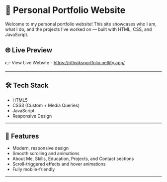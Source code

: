 # 💼 Personal Portfolio Website

Welcome to my personal portfolio website! This site showcases who I am, what I do, and the projects I've worked on — built with HTML, CSS, and JavaScript.

## 🌐 Live Preview

👉 View Live Website - https://rithviksportfolio.netlify.app/

---

## 🛠 Tech Stack

- HTML5  
- CSS3 (Custom + Media Queries)  
- JavaScript  
- Responsive Design

---

## 📸 Features

- Modern, responsive design
- Smooth scrolling and animations
- About Me, Skills, Education, Projects, and Contact sections
- Scroll-triggered effects and hover animations
- Fully mobile-friendly

---
